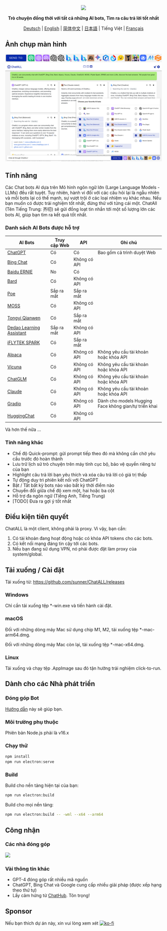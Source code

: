 <div align="center">
  <img src="src/assets/logo-cover.png" width=256></img>
  <p><strong>Trò chuyện đồng thời với tất cả những AI bots, Tìm ra câu trả lời tốt nhất </strong></p>

[Deutsch](README_DE-DE.md) | [English](README.md) | [简体中文](README_ZH-CN.md) | [日本語](README_JA-JP.md) | Tiếng Việt | [Français](README_FR-FR.md)

</div>

## Ảnh chụp màn hình

![Screenshot](screenshots/screenshot-2.png?raw=true)
![Screenshot](screenshots/screenshot-1.png?raw=true)

## Tính năng

Các Chat bots AI dựa trên Mô hình ngôn ngữ lớn (Large Language Models - LLMs) đều rất tuyệt. Tuy nhiên, hành vi đối với các câu hỏi lại là ngẫu nhiên và mỗi bots lại có thế mạnh, sự vượt trội ở các loại nhiệm vụ khác nhau. Nếu bạn muốn có được trải nghiệm tốt nhất, đừng thử với từng cái một. ChatAll (Tên Tiếng Trung: 齐叨) sẽ gửi đồng loạt tin nhắn tới một số lượng lớn các bots AI, giúp bạn tìm ra kết quả tốt nhất.

### Danh sách AI Bots được hỗ trợ

| AI Bots                                                      | Truy cập Web | API          | Ghi chú                                               |
| ------------------------------------------------------------ | ------------ | ------------ | ----------------------------------------------------- |
| [ChatGPT](https://chat.openai.com)                           | Có           | Có           | Bao gồm cả trình duyệt Web                            |
| [Bing Chat](https://www.bing.com/new)                        | Có           | Không có API |                                                       |
| [Baidu ERNIE](https://yiyan.baidu.com/)                      | No           | Có           |                                                       |
| [Bard](https://bard.google.com/)                             | Có           | Không có API |                                                       |
| [Poe](https://poe.com/)                                      | Sắp ra mắt   | Sắp ra mắt   |                                                       |
| [MOSS](https://moss.fastnlp.top/)                            | Có           | Không có API |                                                       |
| [Tongyi Qianwen](http://tongyi.aliyun.com/)                  | Có           | Sắp ra mắt   |                                                       |
| [Dedao Learning Assistant](https://ai.dedao.cn/)             | Sắp ra mắt   | Không có API |                                                       |
| [iFLYTEK SPARK](http://xinghuo.xfyun.cn/)                    | Có           | Sắp ra mắt   |                                                       |
| [Alpaca](https://crfm.stanford.edu/2023/03/13/alpaca.html)   | Có           | Không có API | Không yêu cầu tài khoản hoặc khóa API                 |
| [Vicuna](https://lmsys.org/blog/2023-03-30-vicuna/)          | Có           | Không có API | Không yêu cầu tài khoản hoặc khóa API                 |
| [ChatGLM](https://chatglm.cn/blog)                           | Có           | Không có API | Không yêu cầu tài khoản hoặc khóa API                 |
| [Claude](https://www.anthropic.com/index/introducing-claude) | Có           | Không có API | Không yêu cầu tài khoản hoặc khóa API                 |
| [Gradio](https://gradio.app/)                                | Có           | Không có API | Dành cho models Hugging Face không gian/tự triển khai |
| [HuggingChat](https://huggingface.co/chat/)                  | Có           | Không có API |                                                       |

Và hơn thế nữa ...

### Tính năng khác

- Chế độ Quick-prompt: gửi prompt tiếp theo đó mà không cần chờ yêu cầu trước đó hoàn thành
- Lưu trữ lịch sử trò chuyện trên máy tính cục bộ, bảo vệ quyền riêng tư của bạn
- Highlight câu trả lời bạn yêu thích và xóa câu trả lời có giá trị thấp
- Tự động duy trì phiên kết nối với ChatGPT
- Bật / Tắt bất kỳ bots nào vào bất kỳ thời điểm nào
- Chuyển đổi giữa chế độ xem một, hai hoặc ba cột
- Hỗ trợ đa ngôn ngữ (Tiếng Anh, Tiếng Trung)
- [TODO] Đưa ra gợi ý tốt nhất

## Điều kiện tiên quyết

ChatALL là một client, không phải là proxy. Vì vậy, bạn cần:

1. Có tài khoản đang hoạt động hoặc có khóa API tokens cho các bots.
2. Có kết nối mạng đáng tin cậy tới các bots.
3. Nếu bạn đang sử dụng VPN, nó phải được đặt làm proxy của system/global.

## Tải xuống / Cài đặt

Tải xuống từ: https://github.com/sunner/ChatALL/releases

### Windows

Chỉ cần tải xuống tệp \*-win.exe và tiến hành cài đặt.

### macOS

Đối với những dòng máy Mac sử dụng chip M1, M2, tải xuống tệp \*-mac-arm64.dmg.

Đối với những dòng máy Mac còn lại, tải xuống tệp \*-mac-x64.dmg.

### Linux

Tải xuống và chạy tệp .AppImage sau đó tận hưởng trải nghiệm click-to-run.

## Dành cho các Nhà phát triển

### Đóng góp Bot

[Hướng dẫn](https://github.com/sunner/ChatALL/wiki/%E5%A6%82%E4%BD%95%E6%B7%BB%E5%8A%A0%E4%B8%80%E4%B8%AA%E6%96%B0%E7%9A%84-AI-%E5%AF%B9%E8%AF%9D%E6%9C%BA%E5%99%A8%E4%BA%BA) này sẽ giúp bạn.

### Môi trường phụ thuộc

Phiên bản Node.js phải là v16.x

### Chạy thử

```bash
npm install
npm run electron:serve
```

### Build

Build cho nền tảng hiện tại của bạn:

```bash
npm run electron:build
```

Build cho mọi nền tảng:

```bash
npm run electron:build -- -wml --x64 --arm64
```

## Công nhận

### Các nhà đóng góp

<a href="https://github.com/sunner/ChatALL/graphs/contributors">
  <img src="https://contrib.rocks/image?repo=sunner/ChatALL" />
</a>

### Vài thông tin khác

- GPT-4 đóng góp rất nhiều mã nguồn
- ChatGPT, Bing Chat và Google cung cấp nhiều giải pháp (được xếp hạng theo thứ tự)
- Lấy cảm hứng từ [ChatHub](https://github.com/chathub-dev/chathub). Tôn trọng!

## Sponsor

Nếu bạn thích dự án này, xin vui lòng xem xét [![ko-fi](https://ko-fi.com/img/githubbutton_sm.svg)](https://ko-fi.com/F1F8KZJGJ)
